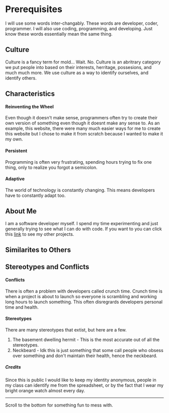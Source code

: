 # Prerequisites

I will use some words inter-changably. These words are developer, coder, programmer. I will also use coding, programming, and developing. Just know these words essentially mean the same thing.

## Culture

Culture is a fancy term for mold... Wait. No. Culture is an abritrary category we
put people into based on their interests, herritage, possesions, and much much more. We use culture as a way to identify ourselves, and identify others.

## Characteristics

#### Reinventing the Wheel

Even though it doesn't make sense, programmers often try to create their own version of something even though it doesnt make any sense to. As an example, this website, there were many much easier ways for me to create this website but I chose to make it from scratch because I wanted to make it my own.

#### Persistent

Programming is often very frustrating, spending hours trying to fix one thing, only to realize you forgot a semicolon.

#### Adaptive

The world of technology is constantly changing. This means developers have to constantly adapt too.

## About Me

I am a software developer myself. I spend my time experimenting and just generally trying to see what I can do with code.
If you want to you can click this [link](https://github.com/TheBlueOompaLoompa?tab=repositories) to see my other projects.

## Similarites to Others

## Stereotypes and Conflicts

#### Conflicts

There is often a problem with developers called crunch time. Crunch time is when a project is about to launch so everyone is scrambling and working long hours to launch something. This often disregrards developers personal time and health.

#### Stereotypes

There are many stereotypes that extist, but here are a few.

1. The basement dwelling hermit - This is the most accurate out of all the stereotypes.
2. Neckbeard - Idk this is just something that some call people who obsess over something and don't maintain their health, hence the neckbeard.

##### Credits

Since this is public I would like to keep my identity anonymous, people in my class can identify me from the spreadsheet, or by the fact that I wear my bright orange watch almost every day.

---

Scroll to the bottom for something fun to mess with.
